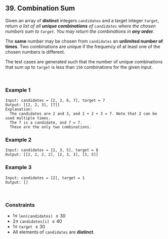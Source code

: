 ## 39. Combination Sum

Given an array of **distinct** integers `candidates` and a target integer `target`, return _a list of all **unique combinations** of `candidates` where the chosen numbers sum to `target`. You may return the combinations in **any order.**_

The **same** number may be chosen from `candidates` an **unlimited number of times**. Two combinations are unique if the frequency of at least one of the chosen numbers is different.

The test cases are generated such that the number of unique combinations that sum up to `target` is less than `150` combinations for the given input.

<br>

### Example 1

```
Input: candidates = [2, 3, 6, 7], target = 7
Output: [[2, 2, 3], [7]]
Explanation:
  The candidates are 2 and 3, and 2 + 2 + 3 = 7. Note that 2 can be used multiple times.
  The 7 is a candidate, and 7 = 7.
  These are the only two combinations.
```

### Example 2

```
Input: candidates = [2, 3, 5], target = 8
Output: [[2, 2, 2, 2], [2, 3, 3], [3, 5]]
```

### Example 3

```
Input: candidates = [2], target = 1
Output: []
```

<br>

### Constraints

- $1 \leqslant$ `len(candidates)` $\leqslant 30$
- $2 \leqslant$ `candidates[i]` $\leqslant 40$
- $1 \leqslant$ `target` $\leqslant 30$
- All elements of `candidates` are **distinct**.
